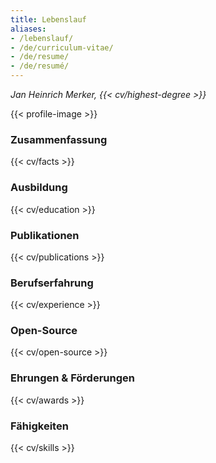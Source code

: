 ```yaml
---
title: Lebenslauf
aliases:
- /lebenslauf/
- /de/curriculum-vitae/
- /de/resume/
- /de/resumé/
---
```


<cite>Jan Heinrich Merker, {{< cv/highest-degree >}}</cite>

{{< profile-image >}}

<section>

### Zusammenfassung

{{< cv/facts >}}

</section>

<section>

### Ausbildung

{{< cv/education >}}

</section>

<section>

### Publikationen

{{< cv/publications >}}

</section>

<section>

### Berufserfahrung

{{< cv/experience >}}

</section>

<section>

### Open-Source

{{< cv/open-source >}}

</section>

<section>

### Ehrungen & Förderungen

{{< cv/awards >}}

</section>

<section>

### Fähigkeiten

{{< cv/skills >}}

</section>
